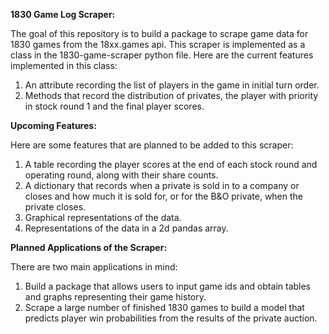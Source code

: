 **1830 Game Log Scraper:**

The goal of this repository is to build a package to scrape game data for 1830 games from the 18xx.games api. This scraper is implemented as a class in the 1830-game-scraper python file. Here are the current features implemented in this class:

1. An attribute recording the list of players in the game in initial turn order.
2. Methods that record the distribution of privates, the player with priority in stock round 1 and the final player scores. 

**Upcoming Features:**

Here are some features that are planned to be added to this scraper:

1. A table recording the player scores at the end of each stock round and operating round, along with their share counts.
2. A dictionary that records when a private is sold in to a company or closes and how much it is sold for, or for the B&O private, when the private closes.
3. Graphical representations of the data.
4. Representations of the data in a 2d pandas array.

**Planned Applications of the Scraper:**

There are two main applications in mind:

1. Build a package that allows users to input game ids and obtain tables and graphs representing their game history.
2. Scrape a large number of finished 1830 games to build a model that predicts player win probabilities from the results of the private auction.
